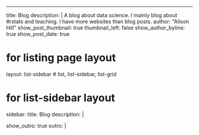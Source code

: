---
title: Blog
description: |
  A blog about data science. I mainly blog about #rstats and
  teaching. I have more websites than blog posts.
author: "Alison Hill"
show_post_thumbnail: true
thumbnail_left: false
show_author_byline: true
show_post_date: true
# for listing page layout
layout: list-sidebar # list, list-sidebar, list-grid

# for list-sidebar layout
sidebar: 
  title: Blog
  description: |
  
show_outro: true
outro: |

  <script async data-uid="46e9f46671" src="https://the-data-science-perspective.ck.page/46e9f46671/index.js"></script>

